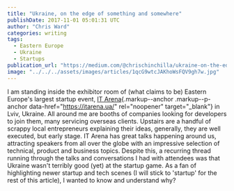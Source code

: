 ```yaml
---
title: "Ukraine, on the edge of something and somewhere"
publishDate: 2017-11-01 05:01:31 UTC
author: "Chris Ward"
categories: writing
tags:
  - Eastern Europe
  - Ukraine
  - Startups
publication_url: "https://medium.com/@chrischinchilla/ukraine-on-the-edge-of-something-and-somewhere-3068ec4db148"
image: "../../../assets/images/articles/1qcG9wtcJAKhoWsFQV9gh7w.jpg"
---
```


I am standing inside the exhibitor room of (what claims to be) Eastern
Europe's largest startup event, [IT
Arena](https://itarena.ua/){.markup--anchor .markup--p-anchor
data-href="https://itarena.ua/" rel="noopener" target="_blank"} in Lviv,
Ukraine. All around me are booths of companies looking for developers to
join them, many servicing overseas clients. Upstairs are a handful of
scrappy local entrepreneurs explaining their ideas, generally, they are
well executed, but early stage. IT Arena has great talks happening
around us, attracting speakers from all over the globe with an
impressive selection of technical, product and business topics. Despite
this, a recurring thread running through the talks and conversations I
had with attendees was that Ukraine wasn't terribly good (yet) at the
startup game. As a fan of highlighting newer startup and tech scenes (I
will stick to 'startup' for the rest of this article), I wanted to know
and understand why?